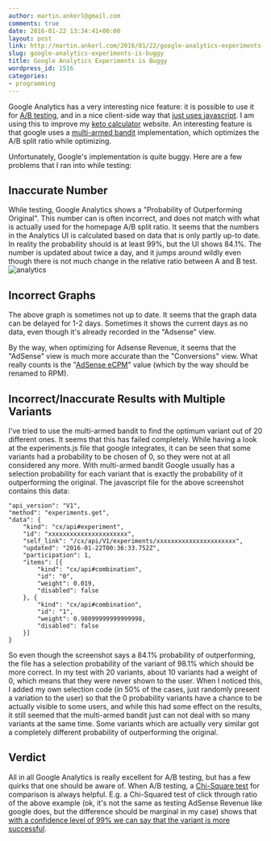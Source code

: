```yaml
---
author: martin.ankerl@gmail.com
comments: true
date: 2016-01-22 13:34:41+00:00
layout: post
link: http://martin.ankerl.com/2016/01/22/google-analytics-experiments-is-buggy/
slug: google-analytics-experiments-is-buggy
title: Google Analytics Experiments is Buggy
wordpress_id: 1516
categories:
- programming
---
```


Google Analytics has a very interesting nice feature: it is possible to use it for [A/B testing](https://support.google.com/analytics/answer/1745216), and in a nice client-side way that [just uses javascript](https://developers.google.com/analytics/solutions/experiments-client-side). I am using this to improve my [keto calculator](http://keto-calculator.ankerl.com/) website. An interesting feature is that google uses a [multi-armed bandit](https://support.google.com/analytics/answer/2844870?hl=en) implementation, which optimizes the A/B split ratio while optimizing.

Unfortunately, Google's implementation is quite buggy. Here are a few problems that I ran into while testing:



## Inaccurate Number


While testing, Google Analytics shows a "Probability of Outperforming Original". This number can is often incorrect, and does not match with what is actually used for the homepage A/B split ratio. It seems that the numbers in the Analytics UI is calculated based on data that is only partly up-to date. In reality the probability should is at least 99%, but the UI shows 84.1%. The number is updated about twice a day, and it jumps around wildly even though there is not much change in the relative ratio between A and B test.
![analytics](http://martin.ankerl.com/wp-content/uploads/2016/01/analytics.png)



## Incorrect Graphs


The above graph is sometimes not up to date. It seems that the graph data can be delayed for 1-2 days. Sometimes it shows the current days as no data, even though it's already recorded in the "Adsense" view.

By the way, when optimizing for Adsense Revenue, it seems that the "AdSense" view is much more accurate than the "Conversions" view. What really counts is the "[AdSense eCPM](https://support.google.com/adsense/answer/190515?ctx=as2&rd=1)" value (which by the way should be renamed to RPM).



## Incorrect/Inaccurate Results with Multiple Variants


I've tried to use the multi-armed bandit to find the optimum variant out of 20 different ones. It seems that this has failed completely. While having a look at the experiments.js file that google integrates, it can be seen that some variants had a probability to be chosen of 0, so they were not at all considered any more. With multi-armed bandit Google usually has a selection probability for each variant that is exactly the probability of it outperforming the original. The javascript file for the above screenshot contains this data:


    
    
    "api_version": "V1",
    "method": "experiments.get",
    "data": {
    	"kind": "cx/api#experiment",
    	"id": "xxxxxxxxxxxxxxxxxxxxxx",
    	"self_link": "/cx/api/V1/experiments/xxxxxxxxxxxxxxxxxxxxxx",
    	"updated": "2016-01-22T00:36:33.752Z",
    	"participation": 1,
    	"items": [{
    		"kind": "cx/api#combination",
    		"id": "0",
    		"weight": 0.019,
    		"disabled": false
    	}, {
    		"kind": "cx/api#combination",
    		"id": "1",
    		"weight": 0.98099999999999998,
    		"disabled": false
    	}]
    }
    



So even though the screenshot says a 84.1% probability of outperforming, the file has a selection probability of the variant of 98.1% which should be more correct. In my test with 20 variants, about 10 variants had a weight of 0, which means that they were never shown to the user. When I noticed this, I added my own selection code (in 50% of the cases, just randomly present a variation to the user) so that the 0 probability variants have a chance to be actually visible to some users, and while this had some effect on the results, it still seemed that the multi-armed bandit just can not deal with so many variants at the same time. Some variants which are actually very similar got a completely different probability of outperforming the original.



## Verdict


All in all Google Analytics is really excellent for A/B testing, but has a few quirks that one should be aware of. When A/B testing, a [Chi-Square test](http://www.evanmiller.org/ab-testing/chi-squared.html) for comparison is always helpful. E.g. a Chi-Squared test of click through ratio of the above example (ok, it's not the same as testing AdSense Revenue like google does, but the difference should be marginal in my case) shows that [with a confidence level of 99% we can say that the variant is more successful](http://www.evanmiller.org/ab-testing/chi-squared.html#!150/5415;1268/34916@99).



